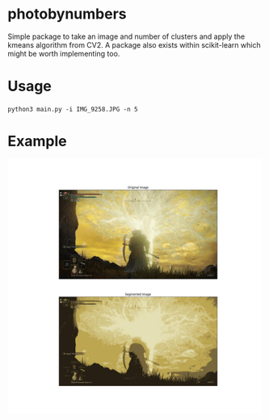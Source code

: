 # photobynumbers

Simple package to take an image and number of clusters and apply the kmeans algorithm from CV2. A package also exists within scikit-learn which might be worth implementing too.

# Usage
`python3 main.py -i IMG_9258.JPG -n 5`

# Example
![Comparison](comparison.jpg)

